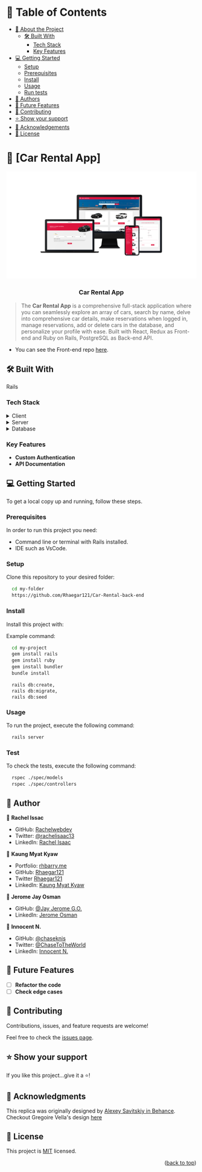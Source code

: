 <a name="readme-top"></a>

# 📗 Table of Contents

- [📖 About the Project](#about-project)
  - [🛠 Built With](#built-with)
    - [Tech Stack](#tech-stack)
    - [Key Features](#key-features)
- [💻 Getting Started](#getting-started)
  - [Setup](#setup)
  - [Prerequisites](#prerequisites)
  - [Install](#install)
  - [Usage](#usage)
  - [Run tests](#run-tests)
- [👥 Authors](#authors)
- [🔭 Future Features](#future-features)
- [🤝 Contributing](#contributing)
- [⭐️ Show your support](#support)
- [🙏 Acknowledgements](#acknowledgements)
- [📝 License](#license)

# 📖 [Car Rental App] <a name="about-project"></a>

<div align="center">
  <img src="carrental.png" alt="project sample" width="650"  height="auto" />
  <br/>

  <h3><b>Car Rental App</b></h3>

</div>

> The **Car Rental App** is a comprehensive full-stack application where you can seamlessly explore an array of cars, search by name, delve into comprehensive car details, make reservations when logged in, manage reservations, add or delete cars in the database, and personalize your profile with ease. Built with React, Redux as Front-end and Ruby on Rails, PostgreSQL as Back-end API.

- You can see the Front-end repo <a href="https://github.com/Rhaegar121/Car-Rental-front-end">here</a>.

## 🛠 Built With <a name="built-with"></a>

Rails

### Tech Stack <a name="tech-stack"></a>

<details>
  <summary>Client</summary>
</details>

<details>
  <summary>Server</summary>
</details>

<details>
<summary>Database</summary>
</details>

### Key Features <a name="key-features"></a>

- **Custom Authentication**
- **API Documentation**

## 💻 Getting Started <a name="getting-started"></a>

To get a local copy up and running, follow these steps.

### Prerequisites

In order to run this project you need:

- Command line or terminal with Rails installed.
- IDE such as VsCode.

### Setup

Clone this repository to your desired folder:

```sh
  cd my-folder
  https://github.com/Rhaegar121/Car-Rental-back-end
```

### Install

Install this project with:

Example command:

```sh
  cd my-project
  gem install rails
  gem install ruby
  gem install bundler
  bundle install
```
```
  rails db:create, 
  rails db:migrate, 
  rails db:seed
```

### Usage

To run the project, execute the following command:

```sh
  rails server
```

### Test

To check the tests, execute the following command:

```sh
  rspec ./spec/models
  rspec ./spec/controllers
```

## 👥 Author <a name="authors"></a>

👤 **Rachel Issac**

- GitHub: [Rachelwebdev](https://github.com/Rachelwebdev)
- Twitter: [@rachelisaac13](https://twitter.com/Rachelisaac13)
- LinkedIn: [Rachel Isaac](https://www.linkedin.com/in/rachelisaac13/)

👤 **Kaung Myat Kyaw**

- Portfolio: [rhbarry.me](https://rhbarry.me)
- GitHub: [Rhaegar121](https://github.com/Rhaegar121)
- Twitter [Rhaegar121](https://twitter.com/Rhaegar121)
- LinkedIn: [Kaung Myat Kyaw](https://www.linkedin.com/in/kaungmyatkyaw/)

👤 **Jerome Jay Osman**

- GitHub: [@Jay Jerome G.O.](https://github.com/187jjay187)
- LinkedIn: [Jerome Osman](https://www.linkedin.com/in/)

👤 **Innocent N.**

- GitHub: [@chaseknis](https://github.com/Chaseknis/)
- Twitter: [@ChaseToTheWorld](https://twitter.com/chasetotheworld)
- LinkedIn: [Innocent N.](https://www.linkedin.com/in/innocent-n-200826252/)

## 🔭 Future Features <a name="future-features"></a>

- [ ] **Refactor the code**
- [ ] **Check edge cases**

## 🤝 Contributing <a name="contributing"></a>

Contributions, issues, and feature requests are welcome!

Feel free to check the [issues page](../../issues/).

## ⭐️ Show your support <a name="support"></a>

If you like this project...give it a ⭐️!

## 🙏 Acknowledgments <a name="acknowledgements"></a>

This replica was originally designed by <a href="https://www.behance.net/alexey_savitskiy">Alexey Savitskiy in Behance</a>. Checkout Gregoire Vella's design <a href="https://www.behance.net/gallery/37706679/Circle-(Landing-page-Dashboard-Mobile-App)">here</a>

## 📝 License <a name="license"></a>

This project is [MIT](./MIT.md) licensed.

<p align="right">(<a href="#readme-top">back to top</a>)</p>